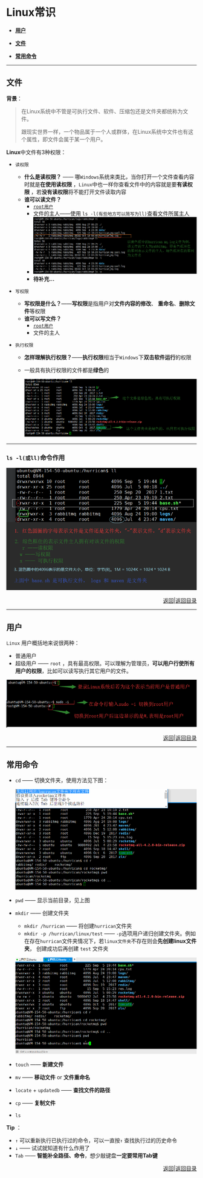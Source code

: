 # <a name="top">Linux常识</a>

+ <a href="#user">**用户**</a>


+ <a href="#file">**文件**</a>


+ <a href="#command">**常用命令**</a>

------

## <a name="file">**文件**</a>

**背景**：

> 在Linux系统中不管是可执行文件、软件、压缩包还是文件夹都统称为文件。
>
> 跟现实世界一样，一个物品属于一个人或群体，在Linux系统中文件也有这个属性，即文件会属于某一个用户。
>
> 

<a name="priviledges">**Linux**中文件有3种权限：</a>

+ `读权限`

  +  **什么是读权限？** —— 哪`Windows`系统来类比，当你打开一个文件查看内容时就是**在使用读权限** ，`Linux`中也一样你查看文件中的内容就是要**有读权限** ，若**没有读权限**将不能打开文件读取内容
  + **谁可以读文件？**
    + <a href="#user">`root用户`</a>
    + 文件的主人——使用 `ls -l(有些地方可以简写为ll)`查看文件所属主人
    + ![file_ll](https://github.com/HurricanGod/Home/blob/master/linux/base/img/file_ll.png)
    + **待补充...**

+ `写权限`

  + **写权限是什么？**——**写权限**是指用户对**文件内容的修改**、 **重命名**、**删除文件**等权限
  + **谁可以写文件？**
    + <a href="#user">`root用户`</a>
    + 文件的主人

+ `执行权限`

  + **怎样理解执行权限？**——**执行权限**相当于`Windows`下**双击软件运行**的权限

  + 一般具有执行权限的文件都是**绿色**的

    ![enable_exec](https://github.com/HurricanGod/Home/blob/master/linux/base/img/enable_exec.png)

----


### `ls -l(或ll)`命令作用

![ll_detail](https://github.com/HurricanGod/Home/blob/master/linux/base/img/ll_detail.png)











<p align="right"><a href="#priviledges">返回</a>|<a href="#top">返回目录</a></p>

----

## <a name="user">用户</a>



`Linux` 用户概括地来说很两种：

+ 普通用户
+ 超级用户 —— `root` ，具有最高权限。可以理解为管理员，**可以用户行使所有用户的权限**，比如可以读写执行其它用户的文件。

![root_flag](https://github.com/HurricanGod/Home/blob/master/linux/base/img/root_flag.png)



<p align="right"><a href="#user">返回</a>|<a href="#top">返回目录</a></p>

----

## <a name="command">**常用命令**</a>

+ `cd` —— 切换文件夹，使用方法见下图：

  ![cd](https://github.com/HurricanGod/Home/blob/master/linux/base/img/cd.gif)


+ `pwd` —— 显示当前目录，见上图


+ `mkdir` —— 创建文件夹

  + `mkdir /hurrican` —— 将创建`hurrican`文件夹
  + `mkdir -p /hurrican/linux/test` ——  `-p`选项用户递归创建文件夹。例如在存在`hurrican`文件夹情况下，若`linux文件夹`不存在则会**先创建linux文件夹**， 创建成功后再创建 `test` 文件夹

  ![mkdir](https://github.com/HurricanGod/Home/blob/master/linux/base/img/mkdir.gif)


+ `touch` —— **新建文件**


+ `mv` —— **移动文件** or **文件重命名**


+ `locate` + `updatedb` —— **查找文件的路径**


+ `cp` —— **复制文件**


+ `ls`



**Tip** ：

+ `↑` 可以重新执行已执行过的命令，可以一直按`↑` 查找执行过的历史命令
+ `↓` —— 试试就知道有什么作用了
+ `Tab` —— **智能补全路径、命令**，想少敲键盘**一定要常用Tab键**



<p align="right"><a href="#command">返回</a>|<a href="#top">返回目录</a></p>

